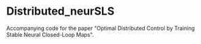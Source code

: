 # Distributed_neurSLS
Accompanying code for the paper "Optimal Distributed Control by Training Stable Neural Closed-Loop Maps".
